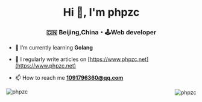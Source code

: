 <h1 align="center">Hi 👋, I'm phpzc</h1>
<h3 align="center">🇨🇳 Beijing,China・🕹Web developer</h3>

- 🌱 I’m currently learning **Golang**

- 📝 I regularly write articles on [https://www.phpzc.net](https://www.phpzc.net)

- 📫 How to reach me **1091796360@qq.com**


<p align="center">
  
<p align="left"><img align="left" src="https://github-readme-stats.vercel.app/api/top-langs?username=phpzc&show_icons=true&locale=en&layout=compact" alt="phpzc" /></p>

<p align="right">&nbsp;<img align="center" src="https://github-readme-stats.vercel.app/api?username=phpzc&show_icons=true&locale=en" alt="phpzc" /></p>
</p>
